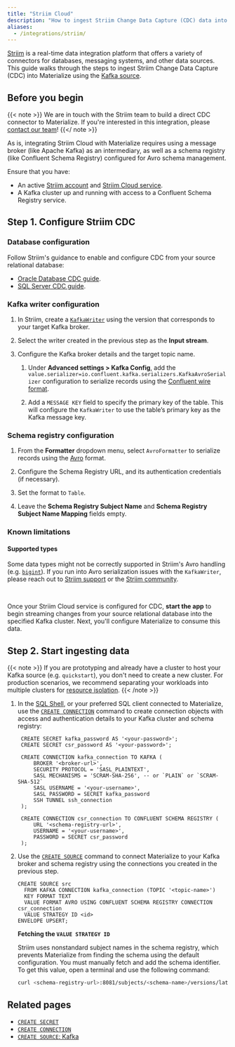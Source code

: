 ```yaml
---
title: "Striim Cloud"
description: "How to ingest Striim Change Data Capture (CDC) data into Materialize using the Kafka source"
aliases:
  - /integrations/striim/
---
```


[Striim](https://www.striim.com/) is a real-time data integration platform that
offers a variety of connectors for databases, messaging systems, and other data
sources. This guide walks through the steps to ingest Striim Change Data
Capture (CDC) into Materialize using the [Kafka source](https://materialize.com/docs/sql/create-source/kafka/).

## Before you begin

{{< note >}}
We are in touch with the Striim team to build a direct CDC connector
to Materialize. If you're interested in this integration, please [contact our team](https://materialize.com/docs/support/)!
{{</ note >}}

As is, integrating Striim Cloud with Materialize requires using a message broker
(like Apache Kafka) as an intermediary, as well as a schema registry
(like Confluent Schema Registry) configured for Avro schema management.

Ensure that you have:

- An active [Striim account](https://go2.striim.com/free-trial) and [Striim Cloud service](https://www.striim.com/docs/en/create-a-striim-cloud-service.html).
- A Kafka cluster up and running with access to a Confluent Schema Registry
  service.

## Step 1. Configure Striim CDC

### Database configuration

Follow Striim's guidance to enable and configure CDC from your source relational
database:

   * [Oracle Database CDC guide](https://www.striim.com/docs/en/oracle-database-cdc.html).
   * [SQL Server CDC guide](https://www.striim.com/docs/en/sql-server-cdc.html).

### Kafka writer configuration

1. In Striim, create a [`KafkaWriter`](https://www.striim.com/docs/en/kafka-writer.html)
   using the version that corresponds to your target Kafka broker.

1. Select the writer created in the previous step as the **Input stream**.

1. Configure the Kafka broker details and the target topic name.

   1. Under **Advanced settings > Kafka Config**, add the
      `value.serializer=io.confluent.kafka.serializers.KafkaAvroSerializer`
      configuration to serialize records using the [Confluent wire format](https://docs.confluent.io/platform/current/schema-registry/fundamentals/serdes-develop/index.html#wire-format).

   1. Add a `MESSAGE KEY` field to specify the primary key of the table. This
      will configure the `KafkaWriter` to use the table’s primary key as the Kafka
      message key.

### Schema registry configuration

1. From the **Formatter** dropdown menu, select `AvroFormatter` to serialize records using the [Avro](https://avro.apache.org/) format.

1. Configure the Schema Registry URL, and its authentication credentials
(if necessary).

1. Set the format to `Table`.

1. Leave the **Schema Registry Subject Name** and **Schema Registry Subject Name
Mapping** fields empty.

### Known limitations

#### Supported types

Some data types might not be correctly supported in Striim's Avro handling (e.g.
[`bigint`](https://community.striim.com/product-q-a-6/suitable-avro-type-not-found-for-field-error-when-using-mysql-striim-kafka-125)).
If you run into Avro serialization issues with the `KafkaWriter`, please reach
out to [Striim support](https://striim.zendesk.com/) or the [Striim community](https://community.striim.com/community).

<br>

Once your Striim Cloud service is configured for CDC, **start the app** to begin
streaming changes from your source relational database into the specified Kafka
cluster. Next, you'll configure Materialize to consume this data.

## Step 2. Start ingesting data

{{< note >}}
If you are prototyping and already have a cluster to host your Kafka source
(e.g. `quickstart`), you don't need to create a new cluster. For production
scenarios, we recommend separating your workloads into multiple clusters for
[resource isolation](https://materialize.com/docs/sql/create-cluster/#resource-isolation).
{{< /note >}}

1. In the [SQL Shell](/console/), or your preferred SQL
   client connected to Materialize, use the [`CREATE CONNECTION`](/sql/create-connection/)
   command to create connection objects with access and authentication details
   to your Kafka cluster and schema registry:

   ```mzsql
    CREATE SECRET kafka_password AS '<your-password>';
    CREATE SECRET csr_password AS '<your-password>';

    CREATE CONNECTION kafka_connection TO KAFKA (
        BROKER '<broker-url>',
        SECURITY PROTOCOL = 'SASL_PLAINTEXT',
        SASL MECHANISMS = 'SCRAM-SHA-256', -- or `PLAIN` or `SCRAM-SHA-512`
        SASL USERNAME = '<your-username>',
        SASL PASSWORD = SECRET kafka_password
        SSH TUNNEL ssh_connection
    );

    CREATE CONNECTION csr_connection TO CONFLUENT SCHEMA REGISTRY (
        URL '<schema-registry-url>',
        USERNAME = '<your-username>',
        PASSWORD = SECRET csr_password
    );
    ```

1. Use the [`CREATE SOURCE`](/sql/create-source/kafka/) command to connect
   Materialize to your Kafka broker and schema registry using the connections you
   created in the previous step.

   ```mzsql
   CREATE SOURCE src
     FROM KAFKA CONNECTION kafka_connection (TOPIC '<topic-name>')
     KEY FORMAT TEXT
     VALUE FORMAT AVRO USING CONFLUENT SCHEMA REGISTRY CONNECTION csr_connection
     VALUE STRATEGY ID <id>
   ENVELOPE UPSERT;
   ```

   **Fetching the `VALUE STRATEGY ID`**

   Striim uses nonstandard subject names in the schema registry, which prevents
   Materialize from finding the schema using the default configuration. You
   must manually fetch and add the schema identifier. To get this value,
   open a terminal and use the following command:

   ```bash
   curl <schema-registry-url>:8081/subjects/<schema-name>/versions/latest | jq .id
   ```

## Related pages

- [`CREATE SECRET`](/sql/create-secret)
- [`CREATE CONNECTION`](/sql/create-connection/)
- [`CREATE SOURCE`: Kafka](/sql/create-source/kafka/)

